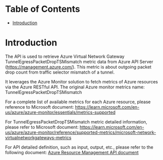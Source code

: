 # Table of Contents
- [Introduction](#introduction)


# Introduction <a name="introduction"></a>
The API is used to retrieve Azure Virtual Network Gateway TunnelEgressPacketDropTSMismatch metric data from Azure API Server (https://management.azure.com/). This metric is about outgoing packet drop count from traffic selector mismatch of a tunnel.



It leverages the Azure Monitor solution to fetch metrics of Azure resources via the Azure RESTful API. The original Azure monitor metrics name: TunnelEgressPacketDropTSMismatch



For a complete list of available metrics for each Azure resource, please reference to Microsoft document: https://learn.microsoft.com/en-us/azure/azure-monitor/essentials/metrics-supported 

For TunnelEgressPacketDropTSMismatch metric detailed information, please refer to Microsoft document: https://learn.microsoft.com/en-us/azure/azure-monitor/reference/supported-metrics/microsoft-network-virtualnetworkgateways-metrics

For API detailed definition, such as input, output, etc., please refer to the following document:
[Azure Resource Management API document](https://learn.microsoft.com/en-us/rest/api/monitor/metrics/list?view=rest-monitor-2023-10-01&tabs=HTTP)